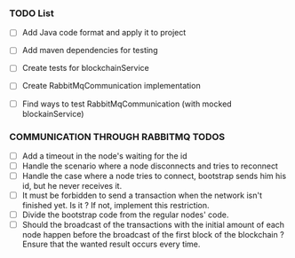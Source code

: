 ### TODO List

- [ ] Add Java code format and apply it to project
- [ ] Add maven dependencies for testing 
- [ ] Create tests for blockchainService
- [ ] Create RabbitMqCommunication implementation
- [ ] Find ways to test RabbitMqCommunication (with mocked blockainService)


### COMMUNICATION THROUGH RABBITMQ TODOS
- [ ] Add a timeout in the node's waiting for the id
- [ ] Handle the scenario where a node disconnects and tries to reconnect
- [ ] Handle the case where a node tries to connect, bootstrap sends him his id,
but he never receives it. 
- [ ] It must be forbidden to send a transaction when the network isn't finished yet. Is it ? 
If not, implement this restriction.
- [ ] Divide the bootstrap code from the regular nodes' code.
- [ ] Should the broadcast of the transactions with the initial amount of each node happen 
before the broadcast of the first block of the blockchain ? Ensure that the wanted result 
occurs every time.

